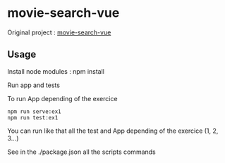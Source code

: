 # movie-search-vue

Original project : [movie-search-vue](https://github.com/vuesomedev/movie-search-vue)

## Usage

Install node modules : npm install

Run app and tests

To run App depending of the exercice 

```
npm run serve:ex1
npm run test:ex1
```

You can run like that all the test and App depending of the exercice (1, 2, 3...)

See in the ./package.json all the scripts commands
